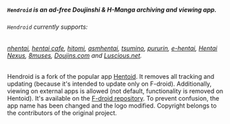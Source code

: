 ##### `Hendroid` is an ad-free Doujinshi & H-Manga archiving and viewing app.
###### `Hendroid` currently supports:
###### [nhentai](https://nhentai.net/), [hentai cafe](https://hentai.cafe/), [hitomi](https://hitomi.la/), [asmhentai](http://asmhentai.com/), [tsumino](http://www.tsumino.com/), [pururin](https://pururin.io/), [e-hentai](https://e-hentai.org/), [Hentai Nexus](https://hentainexus.com), [8muses](https://www.8muses.com), [Doujins.com](https://doujins.com) and [Luscious.net](https://www.luscious.net).

Hendroid is a fork of the popular app [Hentoid](https://github.com/avluis/Hentoid). 
It removes all tracking and updating (because it's intended to update only on F-droid). Additionally, viewing on external apps is allowed (not default, functionality is removed on Hentoid). It's available on the [F-droid repository](https://f-droid.org/en/packages/org.nonononoki.hendroid).
To prevent confusion, the app name has been changed and the logo modified. Copyright belongs to the contributors of the original project.
